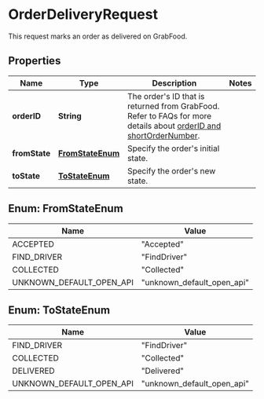 

# OrderDeliveryRequest

This request marks an order as delivered on GrabFood. 

## Properties

| Name | Type | Description | Notes |
|------------ | ------------- | ------------- | -------------|
|**orderID** | **String** | The order&#39;s ID that is returned from GrabFood. Refer to FAQs for more details about [orderID and shortOrderNumber](#section/Order/What&#39;s-the-difference-between-orderID-and-shortOrderNumber). |  |
|**fromState** | [**FromStateEnum**](#FromStateEnum) | Specify the order&#39;s initial state. |  |
|**toState** | [**ToStateEnum**](#ToStateEnum) | Specify the order&#39;s new state. |  |



## Enum: FromStateEnum

| Name | Value |
|---- | -----|
| ACCEPTED | &quot;Accepted&quot; |
| FIND_DRIVER | &quot;FindDriver&quot; |
| COLLECTED | &quot;Collected&quot; |
| UNKNOWN_DEFAULT_OPEN_API | &quot;unknown_default_open_api&quot; |



## Enum: ToStateEnum

| Name | Value |
|---- | -----|
| FIND_DRIVER | &quot;FindDriver&quot; |
| COLLECTED | &quot;Collected&quot; |
| DELIVERED | &quot;Delivered&quot; |
| UNKNOWN_DEFAULT_OPEN_API | &quot;unknown_default_open_api&quot; |



